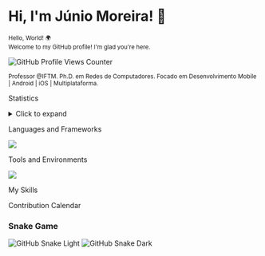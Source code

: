 # Hi, I'm Júnio Moreira! 👋

<sup>Hello, World! 🌍  
Welcome to my GitHub profile! I'm glad you're here.</sup>

![GitHub Profile Views Counter](https://komarev.com/ghpvc/?username=Junio-Moreira&color=blue)

<sup>Professor @IFTM. Ph.D. em Redes de Computadores. Focado em Desenvolvimento Mobile | Android | iOS | Multiplataforma. </sup>

Statistics
<details>
  <summary>Click to expand</summary>

  ![Suas Estatísticas GitHub](https://github-readme-stats.vercel.app/api?username=SeuUsuario&show_icons=true&theme=default)
  
  ![Linguagens mais usadas](https://github-readme-stats.vercel.app/api/top-langs/?username=SeuUsuario&layout=compact)
</details>

Languages and Frameworks

<p align="left">
  <a href="https://skillicons.dev">
    <img src="https://skillicons.dev/icons?i=kotlin,dart,python,java,nodejs,mysql" />
  </a>
</p>

Tools and Environments

<p align="left">
  <a href="https://skillicons.dev">
    <img src="https://skillicons.dev/icons?i=androidstudio,idea,vscode,docker,matlab,firebase" />
  </a>
</p>


My Skills


Contribution Calendar

### Snake Game
![GitHub Snake Light](https://github.com/Junio-Moreira/seu-usuario/blob/output/github-contribution-grid-snake.svg#gh-light-mode-only)
![GitHub Snake Dark](https://github.com/Junio-Moreira/seu-usuario/blob/output/github-contribution-grid-snake-dark.svg#gh-dark-mode-only)



<!---
Junio-Moreira/Junio-Moreira is a ✨ special ✨ repository because its `README.md` (this file) appears on your GitHub profile.
You can click the Preview link to take a look at your changes.
- 👋 Hi, I’m @Junio-Moreira
- 👀 I’m interested in ...
- 🌱 I’m currently learning ...
- 💞️ I’m looking to collaborate on ...
- 📫 How to reach me ...
- 😄 Pronouns: ...
- ⚡ Fun fact: ...
--->
